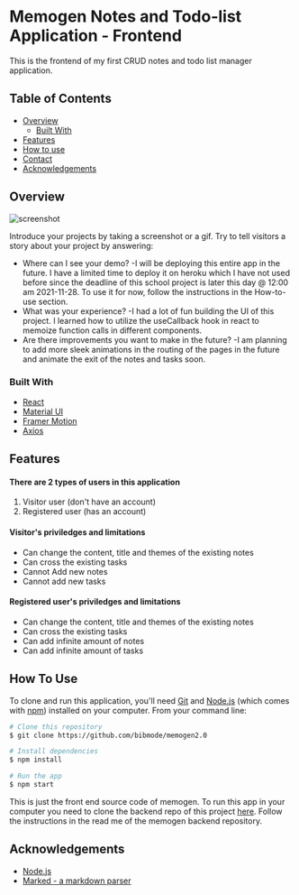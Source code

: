 <!-- Please update value in the {}  -->

# Memogen Notes and Todo-list Application - Frontend

This is the frontend of my first CRUD notes and todo list manager application.


<!-- TABLE OF CONTENTS -->

## Table of Contents

- [Overview](#overview)
  - [Built With](#built-with)
- [Features](#features)
- [How to use](#how-to-use)
- [Contact](#contact)
- [Acknowledgements](#acknowledgements)

<!-- OVERVIEW -->

## Overview

![screenshot](https://user-images.githubusercontent.com/16707738/92399059-5716eb00-f132-11ea-8b14-bcacdc8ec97b.png)

Introduce your projects by taking a screenshot or a gif. Try to tell visitors a story about your project by answering:

- Where can I see your demo? 
   -I will be deploying this entire app in the future. I have a limited time to deploy it on heroku which I have not used before since the deadline of this school project is later this day @ 12:00 am 2021-11-28. To use it for now, follow the instructions in the How-to-use section.
- What was your experience?
   -I had a lot of fun building the UI of this project. I learned how to utilize the useCallback hook in react to memoize function calls in different components.
- Are there improvements you want to make in the future?
   -I am planning to add more sleek animations in the routing of the pages in the future and animate the exit of the notes and tasks soon.

### Built With

<!-- This section should list any major frameworks that you built your project using. Here are a few examples.-->

- [React](https://reactjs.org/)
- [Material UI](https://mui.com/)
- [Framer Motion](https://www.framer.com/motion/)
- [Axios](https://github.com/axios/axios)

## Features

<h4>There are 2 types of users in this application</h4>
<ol>
   <li>Visitor user (don't have an account)</li>
   <li>Registered user (has an account)</li>
</ol>

<h4>Visitor's priviledges and limitations</h4>
<ul>
  <li>Can change the content, title and themes of the existing notes</li>
  <li>Can cross the existing tasks</li>
  <li>Cannot Add new notes</li>
  <li>Cannot add new tasks</li>
</ul>

<h4>Registered user's priviledges and limitations</h4>
<ul>
  <li>Can change the content, title and themes of the existing notes</li>
  <li>Can cross the existing tasks</li>
  <li>Can add infinite amount of notes</li>
  <li>Can add infinite amount of tasks</li>
</ul>

## How To Use

To clone and run this application, you'll need [Git](https://git-scm.com) and [Node.js](https://nodejs.org/en/download/) (which comes with [npm](http://npmjs.com)) installed on your computer. From your command line:

```bash
# Clone this repository
$ git clone https://github.com/bibmode/memogen2.0

# Install dependencies
$ npm install

# Run the app
$ npm start
```

This is just the front end source code of memogen. To run this app in your computer you need to clone the backend repo of this project [here](https://github.com/bibmode/memogen-backend). Follow the instructions in the read me of the memogen backend repository.

## Acknowledgements

- [Node.js](https://nodejs.org/)
- [Marked - a markdown parser](https://github.com/chjj/marked)

